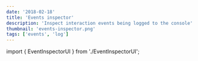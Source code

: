 ```yaml
---
date: '2018-02-18'
title: 'Events inspector'
description: 'Inspect interaction events being logged to the console'
thumbnail: 'events-inspector.png'
tags: ['events', 'log']
---
```


import { EventInspectorUI } from './EventInspectorUI';

<EventInspectorUI />
